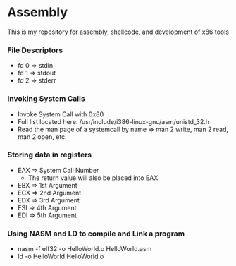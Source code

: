 # Assembly
This is my repository for assembly, shellcode, and development of x86 tools

### File Descriptors
* fd 0 => stdin
* fd 1 => stdout
* fd 2 => stderr

### Invoking System Calls
* Invoke System Call with 0x80
* Full list located here: /usr/include/i386-linux-gnu/asm/unistd_32.h
* Read the man page of a systemcall by name => man 2 write, man 2 read, man 2 open, etc.

### Storing data in registers
* EAX => System Call Number
	* The return value will also be placed into EAX
* EBX => 1st Argument
* ECX => 2nd Argument
* EDX => 3rd Argument
* ESI => 4th Argument
* EDI => 5th Argument

### Using NASM and LD to compile and Link a program
* nasm -f elf32 -o HelloWorld.o HelloWorld.asm
* ld -o HelloWorld HelloWorld.o
